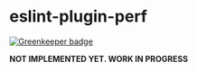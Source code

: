 eslint-plugin-perf
=================

[![Greenkeeper badge](https://badges.greenkeeper.io/amilajack/eslint-plugin-perf.svg)](https://greenkeeper.io/)

**NOT IMPLEMENTED YET. WORK IN PROGRESS**
